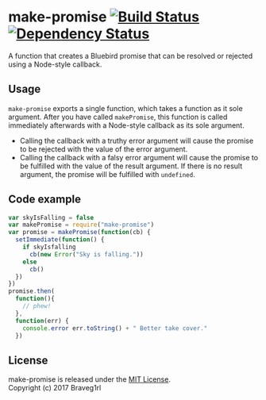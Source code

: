 # make-promise [![Build Status](https://travis-ci.org/braveg1rl/make-promise.png?branch=master)](https://travis-ci.org/braveg1rl/make-promise) [![Dependency Status](https://david-dm.org/braveg1rl/make-promise.png)](https://david-dm.org/braveg1rl/make-promise)

A function that creates a Bluebird promise that can be resolved or rejected using a Node-style callback.

## Usage

`make-promise` exports a single function, which takes a function as it sole argument. After you have called `makePromise`, this function is called immediately afterwards with a Node-style callback as its sole argument.

* Calling the callback with a truthy error argument will cause the promise to be rejected with the value of the error argument.
* Calling the callback with a falsy error argument will cause the promise to be fulfilled with the value of the result argument. If there is no result argument, the promise will be fulfilled with `undefined`.

## Code example

```javascript
var skyIsFalling = false
var makePromise = require("make-promise")
var promise = makePromise(function(cb) {
  setImmediate(function() {
    if skyIsfalling
      cb(new Error("Sky is falling."))
    else
      cb()
  })
})
promise.then(
  function(){
    // phew!
  },
  function(err) {
    console.error err.toString() + " Better take cover."
  })
```

## License

make-promise is released under the [MIT License](http://opensource.org/licenses/MIT).  
Copyright (c) 2017 Braveg1rl  
